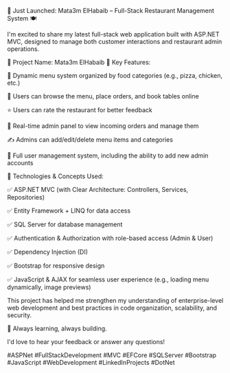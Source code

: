 🚀 Just Launched: Mata3m ElHabaib – Full-Stack Restaurant Management System 🍽️

I'm excited to share my latest full-stack web application built with ASP.NET MVC, designed to manage both customer interactions and restaurant admin operations.

🔹 Project Name: Mata3m ElHabaib
🔹 Key Features:

🍕 Dynamic menu system organized by food categories (e.g., pizza, chicken, etc.)

🛒 Users can browse the menu, place orders, and book tables online

⭐ Users can rate the restaurant for better feedback

🔄 Real-time admin panel to view incoming orders and manage them

✍️ Admins can add/edit/delete menu items and categories

👥 Full user management system, including the ability to add new admin accounts

🔧 Technologies & Concepts Used:

✅ ASP.NET MVC (with Clear Architecture: Controllers, Services, Repositories)

✅ Entity Framework + LINQ for data access

✅ SQL Server for database management

✅ Authentication & Authorization with role-based access (Admin & User)

✅ Dependency Injection (DI)

✅ Bootstrap for responsive design

✅ JavaScript & AJAX for seamless user experience (e.g., loading menu dynamically, image previews)

This project has helped me strengthen my understanding of enterprise-level web development and best practices in code organization, scalability, and security.

🧠 Always learning, always building.

I'd love to hear your feedback or answer any questions!

#ASPNet #FullStackDevelopment #MVC #EFCore #SQLServer #Bootstrap #JavaScript #WebDevelopment #LinkedInProjects #DotNet
